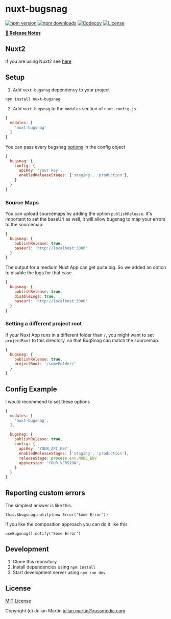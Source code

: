# nuxt-bugsnag

[![npm version][npm-version-src]][npm-version-href]
[![npm downloads][npm-downloads-src]][npm-downloads-href]
[![Codecov][codecov-src]][codecov-href]
[![License][license-src]][license-href]

>

[📖 **Release Notes**](./CHANGELOG.md)

## Nuxt2

If you are using Nuxt2 see [here](https://github.com/JulianMar/nuxt-bugsnag/tree/v4.2.2)


## Setup

1. Add `nuxt-bugsnag` dependency to your project

```bash
npm install nuxt-bugsnag
```

2. Add `nuxt-bugsnag` to the `modules` section of `nuxt.config.js`.


```js
{
  modules: [
    'nuxt-bugsnag'
  ]
}
```

You can pass every bugsnag [options](https://docs.bugsnag.com/platforms/javascript/configuration-options/) in the config object


```js
{
  bugsnag: {
    config: {
      apiKey: 'your key',
      enabledReleaseStages: ['staging', 'production'],
    }
  }
}
```


### Source Maps

You can upload sourcemaps by adding the option `publishRelease`.
It's important to set the baseUrl as well, it will allow bugsnag to map your errors to the sourcemap:

```js
{
  bugsnag: {
    publishRelease: true,
    baseUrl: 'http://localhost:3000'
  }
}
```

The output for a medium Nuxt App can get quite big. So we added an option to disable the logs for that case.
```js
{
  bugsnag: {
    publishRelease: true,
    disableLogs: true,
    baseUrl: 'http://localhost:3000'
  }
}
```


### Setting a different project root

If your Nuxt App runs in a different folder than `/`, you might want to set `projectRoot` to this directory, so that BugSnag can match the sourcemap.

```js
{
  bugsnag: {
    publishRelease: true,
    projectRoot: '/someFolder/'
  }
}
```

## Config Example

I would recommend to set these options
```js
{
  modules: [
    'nuxt-bugsnag',
  ],

  bugsnag: {
    publishRelease: true,
    config: {
      apiKey: 'YOUR_API_KEY',
      enabledReleaseStages: ['staging', 'production'],
      releaseStage: process.env.NODE_ENV
      appVersion: 'YOUR_VERSION',
    }
  }
}
```

## Reporting custom errors

The simplest answer is like this.
```
this.$bugsnag.notify(new Error('Some Error'))
```

if you like the composition approach you can do it like this
```
useBugsnag().notify('Some Error')
```

## Development

1. Clone this repository
2. Install dependencies using `npm install`
3. Start development server using `npm run dev`

## License

[MIT License](./LICENSE)

Copyright (c) Julian Martin <julian.martin@russmedia.com>

<!-- Badges -->
[npm-version-src]: https://img.shields.io/npm/v/nuxt-bugsnag/latest.svg?style=flat-square
[npm-version-href]: https://npmjs.com/package/nuxt-bugsnag

[npm-downloads-src]: https://img.shields.io/npm/dt/nuxt-bugsnag.svg?style=flat-square
[npm-downloads-href]: https://npmjs.com/package/nuxt-bugsnag

[codecov-src]: https://img.shields.io/codecov/c/github/julianmar/nuxt-bugsnag.svg?style=flat-square
[codecov-href]: https://codecov.io/gh/julianmar/nuxt-bugsnag

[license-src]: https://img.shields.io/npm/l/nuxt-bugsnag.svg?style=flat-square
[license-href]: https://npmjs.com/package/nuxt-bugsnag
